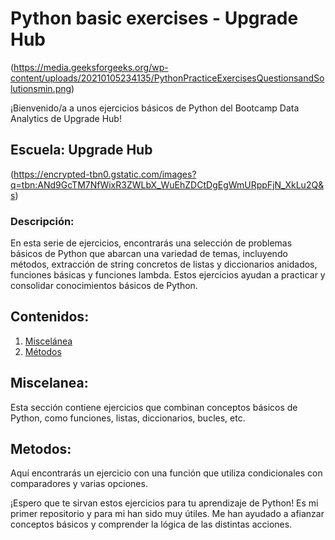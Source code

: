 # Python basic exercises - Upgrade Hub

(https://media.geeksforgeeks.org/wp-content/uploads/20210105234135/PythonPracticeExercisesQuestionsandSolutionsmin.png)

¡Bienvenido/a a unos ejercicios básicos de Python del Bootcamp Data Analytics de Upgrade Hub!

## Escuela: Upgrade Hub

(https://encrypted-tbn0.gstatic.com/images?q=tbn:ANd9GcTM7NfWixR3ZWLbX_WuEhZDCtDgEgWmURppFjN_XkLu2Q&s)

### Descripción:
En esta serie de ejercicios, encontrarás una selección de problemas básicos de Python que abarcan una variedad de temas, incluyendo métodos, extracción de string concretos de listas y diccionarios anidados, funciones básicas y funciones lambda. Estos ejercicios ayudan a practicar y consolidar conocimientos básicos de Python. 

## Contenidos:

1. [Miscelánea](#Miscelanea)
2. [Métodos](#Metodos)


## Miscelanea:

Esta sección contiene ejercicios que combinan conceptos básicos de Python, como funciones, listas, diccionarios, bucles, etc.

## Metodos:

Aquí encontrarás un ejercicio con una función que utiliza condicionales con comparadores y varias opciones. 


¡Espero que te sirvan estos ejercicios para tu aprendizaje de Python! Es mi primer repositorio y para mi han sido muy útiles. Me han ayudado a afianzar conceptos básicos y comprender la lógica de las distintas acciones.
